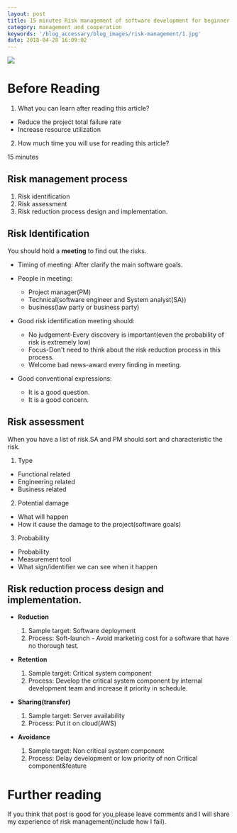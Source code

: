 ```yaml
---
layout: post
title: 15 minutes Risk management of software development for beginner
category: management and cooperation
keywords: '/blog_accessary/blog_images/risk-management/1.jpg'
date: 2018-04-28 16:09:02
---
```


![](/blog_accessary/blog_images/risk-management/1.jpg)

# Before Reading

1.  What you can learn after reading this article?

* Reduce the project total failure rate
* Increase resource utilization

2.  How much time you will use for reading this article?

15 minutes

## Risk management process

1.  Risk identification
2.  Risk assessment
3.  Risk reduction process design and implementation.

## Risk Identification

You should hold a **meeting** to find out the risks.

* Timing of meeting: After clarify the main software goals.

* People in meeting:

  * Project manager(PM)
  * Technical(software engineer and System analyst(SA))
  * business(law party or business party)

* Good risk identification meeting should:

  * No judgement-Every discovery is important(even the probability of risk is extremely low)
  * Focus-Don't need to think about the risk reduction process in this process.
  * Welcome bad news-award every finding in meeting.

* Good conventional expressions:

  * It is a good question.
  * It is a good concern.

## Risk assessment

When you have a list of risk.SA and PM should sort and characteristic the risk.

1.  Type

* Functional related
* Engineering related
* Business related

2.  Potential damage

* What will happen
* How it cause the damage to the project(software goals)

3.  Probability

* Probability
* Measurement tool
* What sign/identifier we can see when it happen

## Risk reduction process design and implementation.

* **Reduction**

  1.  Sample target: Software deployment
  2.  Process: Soft-launch - Avoid marketing cost for a software that have no thorough test.

* **Retention**

  1.  Sample target: Critical system component
  2.  Process: Develop the critical system component by internal development team and increase it priority in schedule.

* **Sharing(transfer)**

  1.  Sample target: Server availability
  2.  Process: Put it on cloud(AWS)

* **Avoidance**

  1.  Sample target: Non critical system component
  2.  Process: Delay development or low priority of non Critical component&feature

# Further reading

If you think that post is good for you,please leave comments and I will share my experience of risk management(include how I fail).
